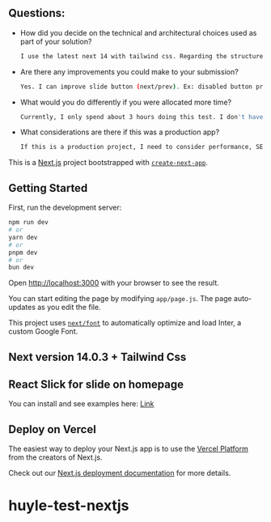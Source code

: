 ## Questions:
  - How did you decide on the technical and architectural choices used as part of your solution?
    ```bash
    I use the latest next 14 with tailwind css. Regarding the structure, I used app router and did not use src to make the structure look as simple as possible
    ```

  - Are there any improvements you could make to your submission?
    ```bash
    Yes. I can improve slide button (next/prev). Ex: disabled button prev when start slide and disabled button next when last item of slide
    ```

  - What would you do differently if you were allocated more time?
    ```bash
    Currently, I only spend about 3 hours doing this test. I don't have any ideas for other functions yet
    ```

  - What considerations are there if this was a production app?
    ```bash
    If this is a production project, I need to consider performance, SEO, and user-friendliness to give users the best experience.
    ```

This is a [Next.js](https://nextjs.org/) project bootstrapped with [`create-next-app`](https://github.com/vercel/next.js/tree/canary/packages/create-next-app).

## Getting Started

First, run the development server:

```bash
npm run dev
# or
yarn dev
# or
pnpm dev
# or
bun dev
```

Open [http://localhost:3000](http://localhost:3000) with your browser to see the result.

You can start editing the page by modifying `app/page.js`. The page auto-updates as you edit the file.

This project uses [`next/font`](https://nextjs.org/docs/basic-features/font-optimization) to automatically optimize and load Inter, a custom Google Font.

## Next version 14.0.3 + Tailwind Css

## React Slick for slide on homepage

You can install and see examples here: [Link](https://react-slick.neostack.com/docs/get-started)


## Deploy on Vercel

The easiest way to deploy your Next.js app is to use the [Vercel Platform](https://vercel.com/new?utm_medium=default-template&filter=next.js&utm_source=create-next-app&utm_campaign=create-next-app-readme) from the creators of Next.js.

Check out our [Next.js deployment documentation](https://nextjs.org/docs/deployment) for more details.
# huyle-test-nextjs
